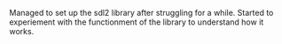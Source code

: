 Managed to set up the sdl2 library after struggling for a while. Started to experiement with the functionment of the library to understand how it works. 
